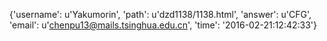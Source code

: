 {'username': u'Yakumorin', 'path': u'dzd1138/1138.html', 'answer': u'CFG', 'email': u'chenpu13@mails.tsinghua.edu.cn', 'time': '2016-02-21:12:42:33'}